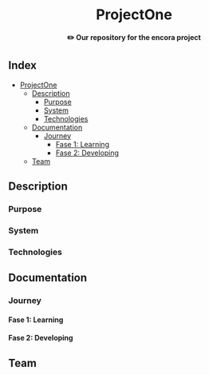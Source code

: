 <div align="center">
    <h1>ProjectOne</h1>
    <b>✏️ Our repository for the encora project</b>
</div>

## Index

-   [ProjectOne](#)
    -   [Description](#description)
        -   [Purpose](#)
        -   [System](#)
        -   [Technologies](#)
    -   [Documentation](#documentation)
        -   [Journey](#Journey)
            -   [Fase 1: Learning](#)
            -   [Fase 2: Developing](#)
    -   [Team](#team)

## Description

### Purpose

### System

### Technologies

## Documentation

### Journey

#### Fase 1: Learning

#### Fase 2: Developing

## Team